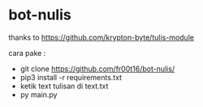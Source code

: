 # bot-nulis
thanks to https://github.com/krypton-byte/tulis-module

cara pake :
- git clone https://github.com/fr00t16/bot-nulis/
- pip3 install -r requirements.txt
- ketik text tulisan di text.txt
- py main.py
